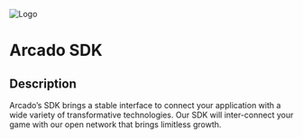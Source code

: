 ![Logo](./docs/assets/banner_sdk.png)

# Arcado SDK


## Description
Arcado’s SDK brings a stable interface to connect your application with a wide variety of transformative technologies. Our SDK will inter-connect your game with our open network that brings limitless growth.
